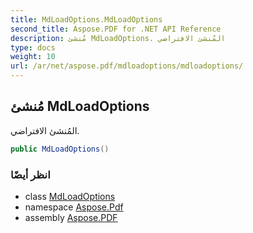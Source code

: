 ```yaml
---
title: MdLoadOptions.MdLoadOptions
second_title: Aspose.PDF for .NET API Reference
description: مُنشئ MdLoadOptions. المُنشئ الافتراضي
type: docs
weight: 10
url: /ar/net/aspose.pdf/mdloadoptions/mdloadoptions/
---
```

## مُنشئ MdLoadOptions

المُنشئ الافتراضي.

```csharp
public MdLoadOptions()
```

### انظر أيضًا

* class [MdLoadOptions](../)
* namespace [Aspose.Pdf](../../../aspose.pdf/)
* assembly [Aspose.PDF](../../../)